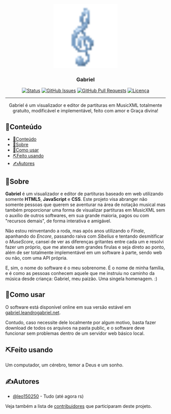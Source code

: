 <p align="center">
  <a href="" rel="noopener">
 <img width=200px height=200px src="public/interno/imagens/logoGabriel.png" alt="Gabriel"></a>
</p>

<h3 align="center">Gabriel</h3>

<div align="center">

[![Status](https://img.shields.io/badge/status-active-success.svg)]()
[![GitHub Issues](https://img.shields.io/github/issues/leo150250/gabriel.svg)](https://github.com/leo150250/gabriel/issues)
[![GitHub Pull Requests](https://img.shields.io/github/issues-pr/leo150250/gabriel.svg)](https://github.com/leo150250/gabriel/pulls)
[![Licença](https://img.shields.io/badge/license-MIT-blue.svg)](/LICENSE)

</div>

---

<p align="center"> Gabriel é um visualizador e editor de partituras em MusicXML totalmente gratuito, modificável e implementável, feito com amor e Graça divina!
</p>

## 📝Conteúdo

- [📝Conteúdo](#conteúdo)
- [🧐Sobre](#sobre)
- [🏁Como usar](#como-usar)
- [⛏️Feito usando](#️feito-usando)
- [✍️Autores](#️autores)

## 🧐Sobre<a name = "sobre"></a>

**Gabriel** é um visualizador e editor de partituras baseado em web utilizando somente **HTML5**, **JavaScript** e **CSS**. Este projeto visa abranger não somente pessoas que querem se aventurar na área de notação musical mas também proporcionar uma forma de visualizar partituras em MusicXML sem o auxílio de outros softwares, em sua grande maioria, pagos ou com "recursos demais", de forma interativa e amigável.

Não estou reinventando a roda, mas após anos utilizando o *Finale*, apanhando do *Encore*, passando raiva com *Sibelius* e tentando desmitificar o *MuseScore*, cansei de ver as diferenças gritantes entre cada um e resolvi fazer um próprio, que me atenda sem grandes firulas e seja direto ao ponto, além de ser totalmente implementável em um software à parte, sendo web ou não, com uma API própria.

E, sim, o nome do software é o meu sobrenome. É o nome de minha família, e é como as pessoas conhecem aquele que me instruiu no caminho da música desde criança: Gabriel, meu paizão. Uma singela homenagem. :)

## 🏁Como usar<a name = "como-usar"></a>

O software está disponível online em sua versão estável em [gabriel.leandrogabriel.net](https://gabriel.leandrogabriel.net).

Contudo, caso necessite dele localmente por algum motivo, basta fazer download de todos os arquivos na pasta public, e o software deve funcionar sem problemas dentro de um servidor web básico local.

## ⛏️Feito usando<a name = "feito-usando"></a>

Um computador, um cérebro, temor a Deus e um sonho.

## ✍️Autores<a name = "autores"></a>

- [@leo150250](https://github.com/leo150250) - Tudo (até agora rs)

Veja também a lista de [contribuidores](https://github.com/leo150250/gabriel/contributors) que participaram deste projeto.
